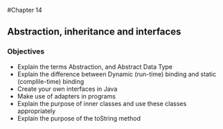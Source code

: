 #Chapter 14

## Abstraction, inheritance and interfaces

### Objectives

- Explain the terms Abstraction, and Abstract Data Type
- Explain the difference between Dynamic (run-time) binding and static (complile-time) binding
- Create your own interfaces in Java
- Make use of adapters in programs
- Explain the purpose of inner classes and use these classes appropriately
- Explain the purpose of the toString method

